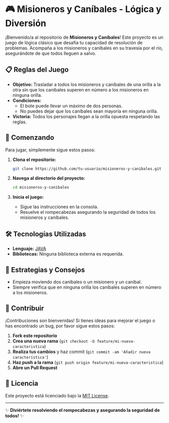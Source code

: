 # 🎮 Misioneros y Caníbales - Lógica y Diversión

¡Bienvenido/a al repositorio de **Misioneros y Caníbales**! Este proyecto es un juego de lógica clásico que desafía tu capacidad de resolución de problemas. Acompaña a los misioneros y caníbales en su travesía por el río, asegurándote de que todos lleguen a salvo.

## 📋 Reglas del Juego

- **Objetivo:** Trasladar a todos los misioneros y caníbales de una orilla a la otra sin que los caníbales superen en número a los misioneros en ninguna orilla.
- **Condiciones:**
  - El bote puede llevar un máximo de dos personas.
  - No puedes dejar que los caníbales sean mayoría en ninguna orilla.
- **Victoria:** Todos los personajes llegan a la orilla opuesta respetando las reglas.

## 🚀 Comenzando

Para jugar, simplemente sigue estos pasos:

1. **Clona el repositorio:**

    ```bash
    git clone https://github.com/tu-usuario/misioneros-y-canibales.git
    ```

2. **Navega al directorio del proyecto:**

    ```bash
    cd misioneros-y-canibales
    ```

3. **Inicia el juego:**

    - Sigue las instrucciones en la consola.
    - Resuelve el rompecabezas asegurando la seguridad de todos los misioneros y caníbales.

## 🛠️ Tecnologías Utilizadas

- **Lenguaje:** [JAVA](https://www.java.com/es/)
- **Bibliotecas:** Ninguna biblioteca externa es requerida.

## 🧠 Estrategias y Consejos

- Empieza moviendo dos caníbales o un misionero y un caníbal.
- Siempre verifica que en ninguna orilla los caníbales superen en número a los misioneros.

## 💬 Contribuir

¡Contribuciones son bienvenidas! Si tienes ideas para mejorar el juego o has encontrado un bug, por favor sigue estos pasos:

1. **Fork este repositorio**
2. **Crea una nueva rama** (`git checkout -b feature/mi-nueva-caracteristica`)
3. **Realiza tus cambios** y haz commit (`git commit -am 'Añadir nueva característica'`)
4. **Haz push a la rama** (`git push origin feature/mi-nueva-caracteristica`)
5. **Abre un Pull Request**

## 📜 Licencia

Este proyecto está licenciado bajo la [MIT License](LICENSE).

---

✨ **Diviértete resolviendo el rompecabezas y asegurando la seguridad de todos!** ✨
